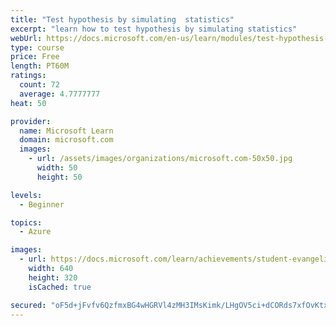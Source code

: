 ```yaml
---
title: "Test hypothesis by simulating  statistics"
excerpt: "learn how to test hypothesis by simulating statistics"
webUrl: https://docs.microsoft.com/en-us/learn/modules/test-hypothesis-by-simulating-statistics/
type: course
price: Free
length: PT60M
ratings:
  count: 72
  average: 4.7777777
heat: 50

provider:
  name: Microsoft Learn
  domain: microsoft.com
  images:
    - url: /assets/images/organizations/microsoft.com-50x50.jpg
      width: 50
      height: 50

levels:
  - Beginner

topics:
  - Azure

images:
  - url: https://docs.microsoft.com/learn/achievements/student-evangelism/test-hypothesis-by-simulating-statistics-social.png
    width: 640
    height: 320
    isCached: true

secured: "oF5d+jFvfv6QzfmxBG4wHGRVl4zMH3IMsKimk/LHgOV5ci+dCORds7xfOvKtxyj13bqVyzPSFni4nhbFyC2g3UIgiXptyPeUiyHrhLBeOqWLkKJWDHEW6CFyK4UlbzizRl1Gz28Jcqsh852hsw0AJwfrpwLpoBfp4cromCwjaT6+n/JBJcX6ycHIwolN/HBZvIHAh2OdvRLL+CSIU23JMSM81lkBWES1wOMkg1zzEzGXsAFgGjIQl773VgWarnGdiDxB9n+B1nipc95dwNfqVcf5lyBwSeoUa0dO0OScxFW/VWHWJuxqbRGNeQcqGRl/jMY1TVd0w8gWng/YmgKuEMmngxzm70GWtZLddK+28frBWnLJ9RTNTSQb50LYROqToIRR8DuHmkD3rtrw1dCSMEhTQeIOkuJ0FBFoskocGoE=;ar38Y2vCdX9o/uwuC8Xzgw=="
---
```


